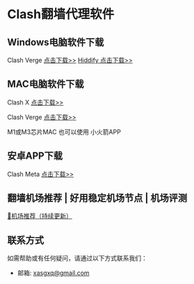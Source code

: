 # Clash翻墙代理软件

## Windows电脑软件下载
Clash Verge [点击下载>>](https://github.com/clash-verge-rev/clash-verge-rev/releases/latest)
[Hiddify 点击下载>>](https://github.com/hiddify/hiddify-app/releases)
## MAC电脑软件下载
Clash X [点击下载>>](https://github.com/uyez/rj/releases/download/ClashX/ClashX.dmg)

Clash Verge [点击下载>>](https://github.com/clash-verge-rev/clash-verge-rev/releases/latest)

M1或M3芯片MAC 也可以使用 小火箭APP

## 安卓APP下载
Clash Meta [点击下载>>](https://github.com/MetaCubeX/ClashMetaForAndroid/releases/latest)

## 翻墙机场推荐 | 好用稳定机场节点 | 机场评测
[🤩机场推荐（持续更新）](https://github.com/029danio/fly)

## 联系方式

如需帮助或有任何疑问，请通过以下方式联系我们：

- 邮箱:  xasgxq@gmail.com
